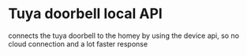 # Tuya doorbell local API

connects the tuya doorbell to the homey by using the device api, so no cloud connection and a lot faster response